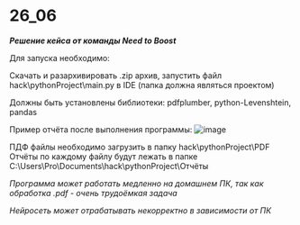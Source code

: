 # 26_06

***Решение кейса от команды Need to Boost***

Для запуска необходимо:

Скачать и разархивировать .zip архив, запустить файл hack\pythonProject\main.py в IDE (папка должна являться проектом)

Должны быть установлены библиотеки: pdfplumber, python-Levenshtein, pandas

Пример отчёта после выполнения программы: 
![image](https://github.com/SupremeSoviet/26_06/assets/112272101/a07f2e26-6d9c-4fe6-b76c-53525045bf41)


ПДФ файлы необходимо загрузить в папку hack\pythonProject\PDF
Отчёты по каждому файлу будут лежать в папке C:\Users\Pro\Documents\hack\pythonProject\Отчёты

*Программа может работать медленно на домашнем ПК, так как обработка .pdf - очень трудоёмкая задача*

*Нейросеть может отрабатывать некорректно в зависимости от ПК*
